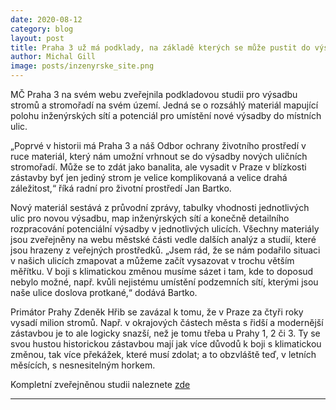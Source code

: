 ```yaml
---
date: 2020-08-12
category: blog
layout: post
title: Praha 3 už má podklady, na základě kterých se může pustit do výsadby stromů!
author: Michal Gill
image: posts/inzenyrske_site.png
---
```


MČ Praha 3 na svém webu zveřejnila podkladovou studii pro výsadbu stromů a stromořadí na svém území. Jedná se o rozsáhlý materiál mapující polohu inženýrských sítí a potenciál pro umístění nové výsadby do místních ulic.

„Poprvé v historii má Praha 3 a náš Odbor ochrany životního prostředí v ruce materiál, který nám umožní vrhnout se do výsadby nových uličních stromořadí. Může se to zdát jako banalita, ale vysadit v Praze v blízkosti zástavby byť jen jediný strom je velice komplikovaná a velice drahá záležitost,“ říká radní pro životní prostředí Jan Bartko.

Nový materiál sestává z průvodní zprávy, tabulky vhodnosti jednotlivých ulic pro novou výsadbu, map inženýrských sítí a konečně detailního rozpracování potenciální výsadby v jednotlivých ulicích. Všechny materiály jsou zveřejněny na webu městské části vedle dalších analýz a studií, které jsou hrazeny z veřejných prostředků. „Jsem rád, že se nám podařilo situaci v našich ulicích zmapovat a můžeme začít vysazovat v trochu větším měřítku. V boji s klimatickou změnou musíme sázet i tam, kde to doposud nebylo možné, např. kvůli nejistému umístění podzemních sítí, kterými jsou naše ulice doslova protkané,“ dodává Bartko.

Primátor Prahy Zdeněk Hřib se zavázal k tomu, že v Praze za čtyři roky vysadí milion stromů. Např. v okrajových částech města s řidší a modernější zástavbou je to ale logicky snazší, než je tomu třeba u Prahy 1, 2 či 3. Ty se svou hustou historickou zástavbou mají jak více důvodů k boji s klimatickou změnou, tak více překážek, které musí zdolat; a to obzvláště teď, v letních měsících, s nesnesitelným horkem.

Kompletní zveřejněnou studii naleznete [zde](https://www.praha3.cz/samosprava/otevrena-data/studie-a-analyzy-zadane-mestskou-casti-praha-3/podkladova-studie-pro-vysadbu-stromu-ve-stromoradi-na-uzemi-mc-praha-3-n909435.htm)

- - -
